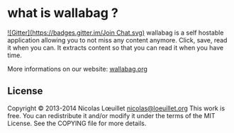 # what is wallabag ?
[![Gitter](https://badges.gitter.im/Join Chat.svg)](https://gitter.im/wallabag/wallabag?utm_source=badge&utm_medium=badge&utm_campaign=pr-badge&utm_content=badge)
wallabag is a self hostable application allowing you to not miss any content anymore. Click, save, read it when you can. It extracts content so that you can read it when you have time.

More informations on our website: [wallabag.org](http://wallabag.org)

## License
Copyright © 2013-2014 Nicolas Lœuillet <nicolas@loeuillet.org>
This work is free. You can redistribute it and/or modify it under the
terms of the MIT License. See the COPYING file for more details.
